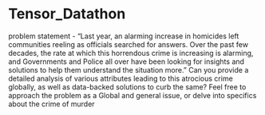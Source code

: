 # Tensor_Datathon
problem statement - “Last year, an alarming increase in homicides left communities reeling as officials searched for answers. Over the past few decades, the rate at which this horrendous crime is increasing is alarming, and Governments and Police all over have been looking for insights and solutions to help them understand the situation more.” Can you provide a detailed analysis of various attributes leading to this atrocious crime globally, as well as data-backed solutions to curb the same? Feel free to approach the problem as a Global and general issue, or delve into specifics about the crime of murder 
